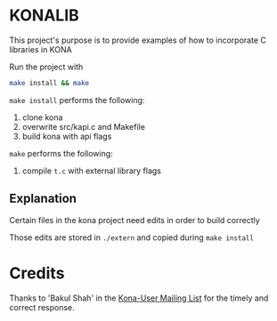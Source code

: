# KONALIB

This project's purpose is to provide examples of how to incorporate C libraries in KONA

Run the project with 
```sh
make install && make
```

`make install` performs the following:
1. clone kona
2. overwrite src/kapi.c and Makefile
3. build kona with api flags

`make` performs the following:
1. compile `t.c` with external library flags


## Explanation

Certain files in the kona project need edits in order to build correctly 

Those edits are stored in `./extern` and copied during `make install`


# Credits

Thanks to 'Bakul Shah' in the [Kona-User Mailing List](https://groups.google.com/g/kona-user) for the timely and correct response. 


